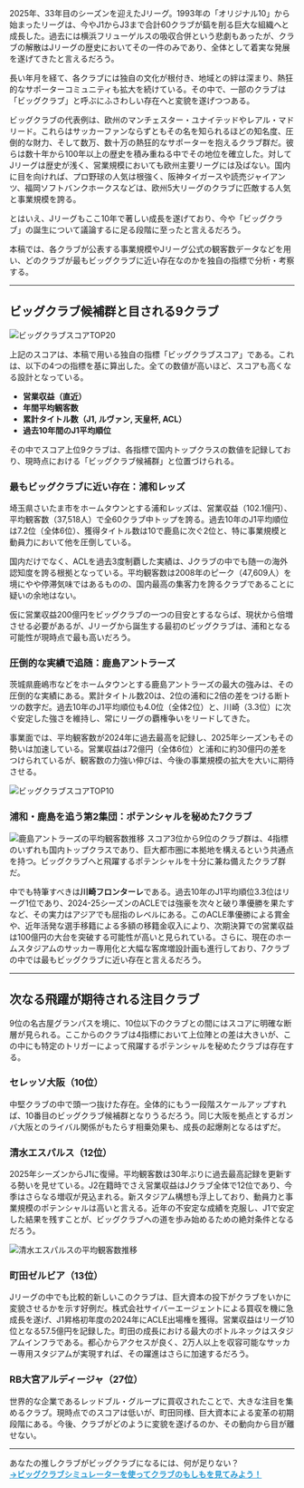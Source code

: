 2025年、33年目のシーズンを迎えたJリーグ。1993年の「オリジナル10」から始まったリーグは、今やJ1からJ3まで合計60クラブが鎬を削る巨大な組織へと成長した。過去には横浜フリューゲルスの吸収合併という悲劇もあったが、クラブの解散はJリーグの歴史においてその一件のみであり、全体として着実な発展を遂げてきたと言えるだろう。

長い年月を経て、各クラブには独自の文化が根付き、地域との絆は深まり、熱狂的なサポーターコミュニティも拡大を続けている。その中で、一部のクラブは「ビッグクラブ」と呼ぶにふさわしい存在へと変貌を遂げつつある。

ビッグクラブの代表例は、欧州のマンチェスター・ユナイテッドやレアル・マドリード。これらはサッカーファンならずともその名を知られるほどの知名度、圧倒的な財力、そして数万、数十万の熱狂的なサポーターを抱えるクラブ群だ。彼らは数十年から100年以上の歴史を積み重ねる中でその地位を確立した。対してJリーグは歴史が浅く、営業規模においても欧州主要リーグには及ばない。国内に目を向ければ、プロ野球の人気は根強く、阪神タイガースや読売ジャイアンツ、福岡ソフトバンクホークスなどは、欧州5大リーグのクラブに匹敵する人気と事業規模を誇る。

とはいえ、Jリーグもここ10年で著しい成長を遂げており、今や「ビッグクラブ」の誕生について議論するに足る段階に至ったと言えるだろう。

本稿では、各クラブが公表する事業規模やJリーグ公式の観客数データなどを用い、どのクラブが最もビッグクラブに近い存在なのかを独自の指標で分析・考察する。

***

## ビッグクラブ候補群と目される9クラブ

![ビッグクラブスコアTOP20](posts/img/bigclubtop20.webp)

上記のスコアは、本稿で用いる独自の指標「ビッグクラブスコア」である。これは、以下の4つの指標を基に算出した。全ての数値が高いほど、スコアも高くなる設計となっている。

- **営業収益（直近）**
- **年間平均観客数**
- **累計タイトル数（J1, ルヴァン, 天皇杯, ACL）**
- **過去10年間のJ1平均順位**

その中でスコア上位9クラブは、各指標で国内トップクラスの数値を記録しており、現時点における「ビッグクラブ候補群」と位置づけられる。

### 最もビッグクラブに近い存在：浦和レッズ

埼玉県さいたま市をホームタウンとする浦和レッズは、営業収益（102.1億円）、平均観客数（37,518人）で全60クラブ中トップを誇る。過去10年のJ1平均順位は7.2位（全体6位）、獲得タイトル数は10で鹿島に次ぐ2位と、特に事業規模と動員力において他を圧倒している。

国内だけでなく、ACLを過去3度制覇した実績は、Jクラブの中でも随一の海外認知度を誇る根拠となっている。平均観客数は2008年のピーク（47,609人）を境にやや停滞気味ではあるものの、国内最高の集客力を誇るクラブであることに疑いの余地はない。

仮に営業収益200億円をビッグクラブの一つの目安とするならば、現状から倍増させる必要があるが、Jリーグから誕生する最初のビッグクラブは、浦和となる可能性が現時点で最も高いだろう。

### 圧倒的な実績で追随：鹿島アントラーズ

茨城県鹿嶋市などをホームタウンとする鹿島アントラーズの最大の強みは、その圧倒的な実績にある。累計タイトル数20は、2位の浦和に2倍の差をつける断トツの数字だ。過去10年のJ1平均順位も4.0位（全体2位）と、川崎（3.3位）に次ぐ安定した強さを維持し、常にリーグの覇権争いをリードしてきた。

事業面では、平均観客数が2024年に過去最高を記録し、2025年シーズンもその勢いは加速している。営業収益は72億円（全体6位）と浦和に約30億円の差をつけられているが、観客数の力強い伸びは、今後の事業規模の拡大を大いに期待させる。

![ビッグクラブスコアTOP10](posts/img/kashima2025.webp)

### 浦和・鹿島を追う第2集団：ポテンシャルを秘めた7クラブ
![鹿島アントラーズの平均観客数推移](posts/img/bigclubtop10.webp)
スコア3位から9位のクラブ群は、4指標のいずれも国内トップクラスであり、巨大都市圏に本拠地を構えるという共通点を持つ。ビッグクラブへと飛躍するポテンシャルを十分に兼ね備えたクラブ群だ。

中でも特筆すべきは**川崎フロンターレ**である。過去10年のJ1平均順位3.3位はリーグ1位であり、2024-25シーズンのACLEでは強豪を次々と破り準優勝を果たすなど、その実力はアジアでも屈指のレベルにある。このACLE準優勝による賞金や、近年活発な選手移籍による多額の移籍金収入により、次期決算での営業収益は100億円の大台を突破する可能性が高いと見られている。さらに、現在のホームスタジアムのサッカー専用化と大幅な客席増設計画も進行しており、7クラブの中では最もビッグクラブに近い存在と言えるだろう。

***

## 次なる飛躍が期待される注目クラブ

9位の名古屋グランパスを境に、10位以下のクラブとの間にはスコアに明確な断層が見られる。ここからのクラブは4指標において上位陣との差は大きいが、この中にも特定のトリガーによって飛躍するポテンシャルを秘めたクラブは存在する。

### セレッソ大阪（10位）
中堅クラブの中で頭一つ抜けた存在。全体的にもう一段階スケールアップすれば、10番目のビッグクラブ候補群となりうるだろう。同じ大阪を拠点とするガンバ大阪とのライバル関係がもたらす相乗効果も、成長の起爆剤となるはずだ。

### 清水エスパルス（12位）
2025年シーズンからJ1に復帰。平均観客数は30年ぶりに過去最高記録を更新する勢いを見せている。J2在籍時でさえ営業収益はJクラブ全体で12位であり、今季はさらなる増収が見込まれる。新スタジアム構想も浮上しており、動員力と事業規模のポテンシャルは高いと言える。近年の不安定な成績を克服し、J1で安定した結果を残すことが、ビッグクラブへの道を歩み始めるための絶対条件となるだろう。

![清水エスパルスの平均観客数推移](posts/img/shimizu2025.webp)

### 町田ゼルビア（13位）
Jリーグの中でも比較的新しいこのクラブは、巨大資本の投下がクラブをいかに変貌させるかを示す好例だ。株式会社サイバーエージェントによる買収を機に急成長を遂げ、J1昇格初年度の2024年にACLE出場権を獲得。営業収益はリーグ10位となる57.5億円を記録した。町田の成長における最大のボトルネックはスタジアムインフラである。都心からアクセスが良く、2万人以上を収容可能なサッカー専用スタジアムが実現すれば、その躍進はさらに加速するだろう。

### RB大宮アルディージャ（27位）
世界的な企業であるレッドブル・グループに買収されたことで、大きな注目を集めるクラブ。現時点でのスコアは低いが、町田同様、巨大資本による変革の初期段階にある。今後、クラブがどのように変貌を遂げるのか、その動向から目が離せない。

***

あなたの推しクラブがビッグクラブになるには、何が足りない？<br>
<a href="#simulation" onclick="event.preventDefault(); showPage('simulation', document.getElementById('nav-simulation-btn'));" style="font-weight:bold; color:#299ad3;">→ビッグクラブシミュレーターを使ってクラブのもしもを見てみよう！</a>